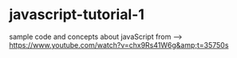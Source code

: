 # javascript-tutorial-1
sample code and concepts about javaScript from --> https://www.youtube.com/watch?v=chx9Rs41W6g&amp;t=35750s
